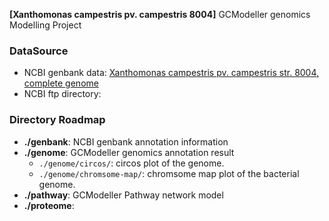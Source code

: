 **[Xanthomonas campestris pv. campestris 8004]** GCModeller genomics Modelling Project

### DataSource

+ NCBI genbank data: [Xanthomonas campestris pv. campestris str. 8004, complete genome](https://www.ncbi.nlm.nih.gov/nuccore/66571684/)
+ NCBI ftp directory: 

### Directory Roadmap

+ **./genbank**: NCBI genbank annotation information
+ **./genome**: GCModeller genomics annotation result
   + ``./genome/circos/``: circos plot of the genome.
   + ``./genome/chromsome-map/``: chromsome map plot of the bacterial genome.
+ **./pathway**: GCModeller Pathway network model
+ **./proteome**:
